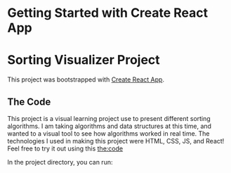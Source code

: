 # Getting Started with Create React App

# Sorting Visualizer Project

This project was bootstrapped with [Create React App](https://github.com/facebook/create-react-app).

## The Code

This project is a visual learning project use to present different sorting algorithms. I am taking algorithms and data structures at this time, and wanted to a visual tool to see how algorithms worked in real time. The technologies I used in making this project were HTML, CSS, JS, and React! Feel free to try it out using this [the:code]()

In the project directory, you can run:
